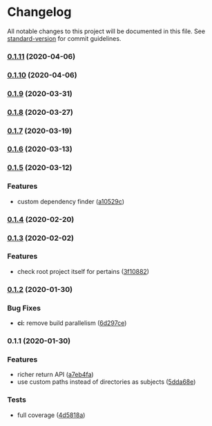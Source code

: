 # Changelog

All notable changes to this project will be documented in this file. See [standard-version](https://github.com/conventional-changelog/standard-version) for commit guidelines.

### [0.1.11](https://github.com/zetlen/pertain/compare/v0.1.10...v0.1.11) (2020-04-06)

### [0.1.10](https://github.com/zetlen/pertain/compare/v0.1.9...v0.1.10) (2020-04-06)

### [0.1.9](https://github.com/zetlen/pertain/compare/v0.1.8...v0.1.9) (2020-03-31)

### [0.1.8](https://github.com/zetlen/pertain/compare/v0.1.7...v0.1.8) (2020-03-27)

### [0.1.7](https://github.com/zetlen/pertain/compare/v0.1.6...v0.1.7) (2020-03-19)

### [0.1.6](https://github.com/zetlen/pertain/compare/v0.1.5...v0.1.6) (2020-03-13)

### [0.1.5](https://github.com/zetlen/pertain/compare/v0.1.4...v0.1.5) (2020-03-12)


### Features

* custom dependency finder ([a10529c](https://github.com/zetlen/pertain/commit/a10529cd752c814b290d537817499d5aac0e9912))

### [0.1.4](https://github.com/zetlen/pertain/compare/v0.1.3...v0.1.4) (2020-02-20)

### [0.1.3](https://github.com/zetlen/pertain/compare/v0.1.2...v0.1.3) (2020-02-02)


### Features

* check root project itself for pertains ([3f10882](https://github.com/zetlen/pertain/commit/3f1088272c87377f777d6a54c9fc8a4615e86885))

### [0.1.2](https://github.com/zetlen/pertain/compare/v0.1.1...v0.1.2) (2020-01-30)


### Bug Fixes

* **ci:** remove build parallelism ([6d297ce](https://github.com/zetlen/pertain/commit/6d297ce2def277a51c3f991f0b1cf7798192227f))

### 0.1.1 (2020-01-30)


### Features

* richer return API ([a7eb4fa](https://github.com/zetlen/pertain/commit/a7eb4fa7726d7fff879d38f4e102cc643067bab5))
* use custom paths instead of directories as subjects ([5dda68e](https://github.com/zetlen/pertain/commit/5dda68ea510ffebdbb8f532d2936e46de1af3c11))


### Tests

* full coverage ([4d5818a](https://github.com/zetlen/pertain/commit/4d5818a14e18081ff3711ebed1458e859d214067))
